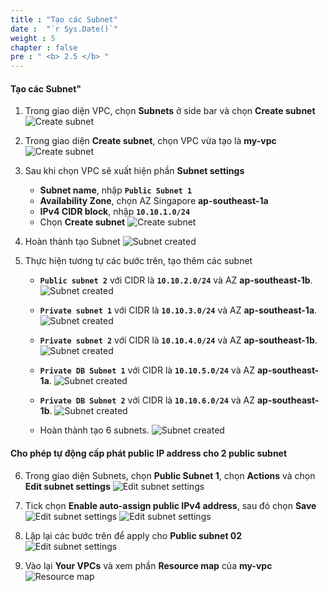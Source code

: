 ```yaml
---
title : "Tạo các Subnet"
date :  "`r Sys.Date()`" 
weight : 5
chapter : false
pre : " <b> 2.5 </b> "
---
```


#### Tạo các Subnet"

1. Trong giao diện VPC, chọn **Subnets** ở side bar và chọn **Create subnet**
![Create subnet](/images/2-5/01.png?width=50pc)

2. Trong giao diện **Create subnet**, chọn VPC vừa tạo là **my-vpc**
![Create subnet](/images/2-5/02.png?width=50pc)

3. Sau khi chọn VPC sẽ xuất hiện phần **Subnet settings**
    - **Subnet name**, nhập **`Public Subnet 1`**
    - **Availability Zone**, chọn AZ Singapore **ap-southeast-1a**
    - **IPv4 CIDR block**, nhập **`10.10.1.0/24`** 
    - Chọn **Create subnet**
![Create subnet](/images/2-5/03.png?width=50pc)

4. Hoàn thành tạo Subnet
![Subnet created](/images/2-5/04.png?width=50pc)

5. Thực hiện tương tự các bước trên, tạo thêm các subnet
    - **`Public subnet 2`** với CIDR là **`10.10.2.0/24`** và AZ **ap-southeast-1b**.
![Subnet created](/images/2-5/05.png?width=50pc)

    - **`Private subnet 1`** với CIDR là **`10.10.3.0/24`** và AZ **ap-southeast-1a**.
![Subnet created](/images/2-5/06.png?width=50pc)

    - **`Private subnet 2`** với CIDR là **`10.10.4.0/24`** và AZ **ap-southeast-1b**.
![Subnet created](/images/2-5/07.png?width=50pc)

    - **`Private DB Subnet 1`** với CIDR là **`10.10.5.0/24`** và AZ **ap-southeast-1a**.
![Subnet created](/images/2-5/08.png?width=50pc)

    - **`Private DB Subnet 2`** với CIDR là **`10.10.6.0/24`** và AZ **ap-southeast-1b**.
![Subnet created](/images/2-5/09.png?width=50pc)

    - Hoàn thành tạo 6 subnets.
![Subnet created](/images/2-5/10.png?width=50pc)

#### Cho phép tự động cấp phát public IP address cho 2 public subnet
6. Trong giao diện Subnets, chọn **Public Subnet 1**, chọn **Actions** và chọn **Edit subnet settings**
![Edit subnet settings](/images/2-5/11.png?width=50pc)

7. Tick chọn **Enable auto-assign public IPv4 address**, sau đó chọn **Save**
![Edit subnet settings](/images/2-5/12.png?width=50pc)
![Edit subnet settings](/images/2-5/13.png?width=50pc)

8. Lặp lại các bước trên để apply cho **Public subnet 02**
![Edit subnet settings](/images/2-5/14.png?width=50pc)

9. Vào lại **Your VPCs** và xem phần **Resource map** của **my-vpc**
![Resource map](/images/2-5/15.png?width=50pc)